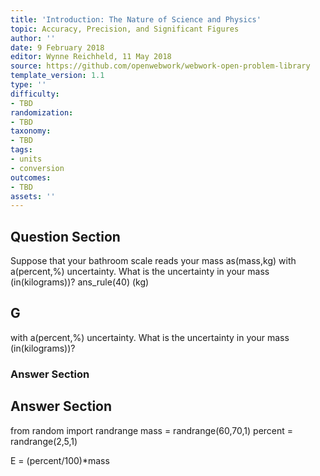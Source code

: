 ```yaml
---
title: 'Introduction: The Nature of Science and Physics'
topic: Accuracy, Precision, and Significant Figures
author: ''
date: 9 February 2018
editor: Wynne Reichheld, 11 May 2018
source: https://github.com/openwebwork/webwork-open-problem-library
template_version: 1.1
type: ''
difficulty:
- TBD
randomization:
- TBD
taxonomy:
- TBD
tags:
- units
- conversion
outcomes:
- TBD
assets: ''
---
```


## Question Section 

 
Suppose that your bathroom scale reads your mass as(mass,kg) with a(percent,%) uncertainty. What is the uncertainty in your mass (in(kilograms))?
ans_rule(40) (kg)

## G
with a(percent,%) uncertainty. What is the uncertainty in your mass (in(kilograms))?
### Answer Section


## Answer Section

from random import randrange
mass = randrange(60,70,1)
percent = randrange(2,5,1)

E = (percent/100)*mass